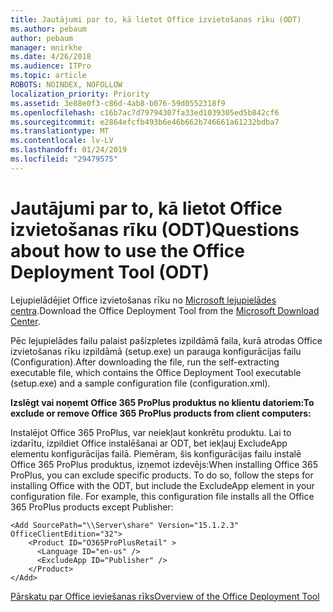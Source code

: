 ```yaml
---
title: Jautājumi par to, kā lietot Office izvietošanas rīku (ODT)
ms.author: pebaum
author: pebaum
manager: mnirkhe
ms.date: 4/26/2018
ms.audience: ITPro
ms.topic: article
ROBOTS: NOINDEX, NOFOLLOW
localization_priority: Priority
ms.assetid: 3e88e0f3-c86d-4ab8-b076-59d0552318f9
ms.openlocfilehash: c16b7ac7d79794307fa33ed1039305ed5b842cf6
ms.sourcegitcommit: e2864efcfb493b6e46b662b746661a61232bdba7
ms.translationtype: MT
ms.contentlocale: lv-LV
ms.lasthandoff: 01/24/2019
ms.locfileid: "29479575"
---
```

# <a name="questions-about-how-to-use-the-office-deployment-tool-odt"></a><span data-ttu-id="5dd0e-102">Jautājumi par to, kā lietot Office izvietošanas rīku (ODT)</span><span class="sxs-lookup"><span data-stu-id="5dd0e-102">Questions about how to use the Office Deployment Tool (ODT)</span></span>

<span data-ttu-id="5dd0e-103">Lejupielādējiet Office izvietošanas rīku no [Microsoft lejupielādes centra](http://go.microsoft.com/fwlink/p/?LinkID=626065).</span><span class="sxs-lookup"><span data-stu-id="5dd0e-103">Download the Office Deployment Tool from the [Microsoft Download Center](http://go.microsoft.com/fwlink/p/?LinkID=626065).</span></span>
  
<span data-ttu-id="5dd0e-104">Pēc lejupielādes failu palaist pašizpletes izpildāmā faila, kurā atrodas Office izvietošanas rīku izpildāmā (setup.exe) un parauga konfigurācijas failu (Configuration).</span><span class="sxs-lookup"><span data-stu-id="5dd0e-104">After downloading the file, run the self-extracting executable file, which contains the Office Deployment Tool executable (setup.exe) and a sample configuration file (configuration.xml).</span></span>
  
 <span data-ttu-id="5dd0e-105">**Izslēgt vai noņemt Office 365 ProPlus produktus no klientu datoriem:**</span><span class="sxs-lookup"><span data-stu-id="5dd0e-105">**To exclude or remove Office 365 ProPlus products from client computers:**</span></span>
  
<span data-ttu-id="5dd0e-p101">Instalējot Office 365 ProPlus, var neiekļaut konkrētu produktu. Lai to izdarītu, izpildiet Office instalēšanai ar ODT, bet iekļauj ExcludeApp elementu konfigurācijas failā. Piemēram, šis konfigurācijas failu instalē Office 365 ProPlus produktus, izņemot izdevējs:</span><span class="sxs-lookup"><span data-stu-id="5dd0e-p101">When installing Office 365 ProPlus, you can exclude specific products. To do so, follow the steps for installing Office with the ODT, but include the ExcludeApp element in your configuration file. For example, this configuration file installs all the Office 365 ProPlus products except Publisher:</span></span>
  
```
<Add SourcePath="\\Server\share" Version="15.1.2.3" OfficeClientEdition="32">
    <Product ID="O365ProPlusRetail" >
      <Language ID="en-us" />
      <ExcludeApp ID="Publisher" />
    </Product>
</Add>
```

[<span data-ttu-id="5dd0e-109">Pārskatu par Office ieviešanas rīks</span><span class="sxs-lookup"><span data-stu-id="5dd0e-109">Overview of the Office Deployment Tool</span></span>](https://docs.microsoft.com/deployoffice/overview-of-the-office-2016-deployment-tool)
  

